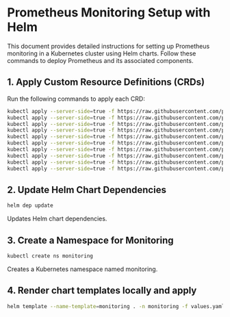 # Prometheus Monitoring Setup with Helm

This document provides detailed instructions for setting up Prometheus monitoring in a Kubernetes cluster using Helm charts. Follow these commands to deploy Prometheus and its associated components.

## 1. Apply Custom Resource Definitions (CRDs)

Run the following commands to apply each CRD:

```bash
kubectl apply --server-side=true -f https://raw.githubusercontent.com/prometheus-community/helm-charts/kube-prometheus-stack-61.5.0/charts/kube-prometheus-stack/charts/crds/crds/crd-alertmanagers.yaml
kubectl apply --server-side=true -f https://raw.githubusercontent.com/prometheus-community/helm-charts/kube-prometheus-stack-61.5.0/charts/kube-prometheus-stack/charts/crds/crds/crd-alertmanagerconfigs.yaml
kubectl apply --server-side=true -f https://raw.githubusercontent.com/prometheus-community/helm-charts/kube-prometheus-stack-61.5.0/charts/kube-prometheus-stack/charts/crds/crds/crd-podmonitors.yaml
kubectl apply --server-side=true -f https://raw.githubusercontent.com/prometheus-community/helm-charts/kube-prometheus-stack-61.5.0/charts/kube-prometheus-stack/charts/crds/crds/crd-probes.yaml
kubectl apply --server-side=true -f https://raw.githubusercontent.com/prometheus-community/helm-charts/kube-prometheus-stack-61.5.0/charts/kube-prometheus-stack/charts/crds/crds/crd-prometheusagents.yaml
kubectl apply --server-side=true -f https://raw.githubusercontent.com/prometheus-community/helm-charts/kube-prometheus-stack-61.5.0/charts/kube-prometheus-stack/charts/crds/crds/crd-prometheuses.yaml
kubectl apply --server-side=true -f https://raw.githubusercontent.com/prometheus-community/helm-charts/kube-prometheus-stack-61.5.0/charts/kube-prometheus-stack/charts/crds/crds/crd-prometheusrules.yaml
kubectl apply --server-side=true -f https://raw.githubusercontent.com/prometheus-community/helm-charts/kube-prometheus-stack-61.5.0/charts/kube-prometheus-stack/charts/crds/crds/crd-scrapeconfigs.yaml
kubectl apply --server-side=true -f https://raw.githubusercontent.com/prometheus-community/helm-charts/kube-prometheus-stack-61.5.0/charts/kube-prometheus-stack/charts/crds/crds/crd-servicemonitors.yaml
kubectl apply --server-side=true -f https://raw.githubusercontent.com/prometheus-community/helm-charts/kube-prometheus-stack-61.5.0/charts/kube-prometheus-stack/charts/crds/crds/crd-thanosrulers.yaml
```
## 2. Update Helm Chart Dependencies
```bash
helm dep update
```
Updates Helm chart dependencies.

## 3. Create a Namespace for Monitoring
```bash
kubectl create ns monitoring
```
Creates a Kubernetes namespace named monitoring.

## 4. Render chart templates locally and apply
```bash
helm template --name-template=monitoring . -n monitoring -f values.yaml | kubectl apply -f -
```